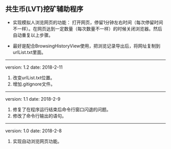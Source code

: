 ## 共生币(LVT)挖矿辅助程序

- 实现模拟人浏览网页的功能：
打开网页，停留1分钟左右时间（每次停留时间不一样）。在网页达到一定数量（每次数量不一样）的时候关闭浏览器。然后自动重复以上步骤。
    
- 最好是配合BrowsingHistoryView使用，把浏览记录导出后，将网址复制到urlList.txt里面。

---
version: 1.2    date: 2018-2-11

1. 改变urlList.txt位置。
2. 增加.gitignore文件。

---
version: 1.1    date: 2018-2-9

1. 修复了在程序运行结束后命令行窗口闪退的问题。
2. 修改了命令行输出的语句。

---
version: 1.0    date: 2018-2-8

1. 实现自动浏览网页功能。